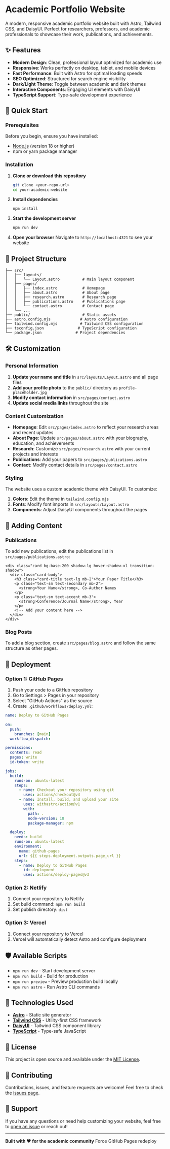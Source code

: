 # Academic Portfolio Website

A modern, responsive academic portfolio website built with Astro, Tailwind CSS, and DaisyUI. Perfect for researchers, professors, and academic professionals to showcase their work, publications, and achievements.

## ✨ Features

- **Modern Design**: Clean, professional layout optimized for academic use
- **Responsive**: Works perfectly on desktop, tablet, and mobile devices
- **Fast Performance**: Built with Astro for optimal loading speeds
- **SEO Optimized**: Structured for search engine visibility
- **Dark/Light Theme**: Toggle between academic and dark themes
- **Interactive Components**: Engaging UI elements with DaisyUI
- **TypeScript Support**: Type-safe development experience

## 🚀 Quick Start

### Prerequisites

Before you begin, ensure you have installed:

- [Node.js](https://nodejs.org/) (version 18 or higher)
- npm or yarn package manager

### Installation

1. **Clone or download this repository**

   ```bash
   git clone <your-repo-url>
   cd your-academic-website
   ```

2. **Install dependencies**

   ```bash
   npm install
   ```

3. **Start the development server**

   ```bash
   npm run dev
   ```

4. **Open your browser**
   Navigate to `http://localhost:4321` to see your website

## 📁 Project Structure

```
├── src/
│   ├── layouts/
│   │   └── Layout.astro          # Main layout component
│   ├── pages/
│   │   ├── index.astro           # Homepage
│   │   ├── about.astro           # About page
│   │   ├── research.astro        # Research page
│   │   ├── publications.astro    # Publications page
│   │   └── contact.astro         # Contact page
│   └── ...
├── public/                       # Static assets
├── astro.config.mjs             # Astro configuration
├── tailwind.config.mjs          # Tailwind CSS configuration
├── tsconfig.json               # TypeScript configuration
└── package.json               # Project dependencies
```

## 🛠️ Customization

### Personal Information

1. **Update your name and title** in `src/layouts/Layout.astro` and all page files
2. **Add your profile photo** to the `public/` directory as `profile-placeholder.jpg`
3. **Modify contact information** in `src/pages/contact.astro`
4. **Update social media links** throughout the site

### Content Customization

- **Homepage**: Edit `src/pages/index.astro` to reflect your research areas and recent updates
- **About Page**: Update `src/pages/about.astro` with your biography, education, and achievements
- **Research**: Customize `src/pages/research.astro` with your current projects and interests
- **Publications**: Add your papers to `src/pages/publications.astro`
- **Contact**: Modify contact details in `src/pages/contact.astro`

### Styling

The website uses a custom academic theme with DaisyUI. To customize:

1. **Colors**: Edit the theme in `tailwind.config.mjs`
2. **Fonts**: Modify font imports in `src/layouts/Layout.astro`
3. **Components**: Adjust DaisyUI components throughout the pages

## 📝 Adding Content

### Publications

To add new publications, edit the publications list in `src/pages/publications.astro`:

```astro
<div class="card bg-base-200 shadow-lg hover:shadow-xl transition-shadow">
  <div class="card-body">
    <h3 class="card-title text-lg mb-2">Your Paper Title</h3>
    <p class="text-sm text-secondary mb-2">
      <strong>Your Name</strong>, Co-Author Names
    </p>
    <p class="text-sm text-accent mb-3">
      <strong>Conference/Journal Name</strong>, Year
    </p>
    <!-- Add your content here -->
  </div>
</div>
```

### Blog Posts

To add a blog section, create `src/pages/blog.astro` and follow the same structure as other pages.

## 🚀 Deployment

### Option 1: GitHub Pages

1. Push your code to a GitHub repository
2. Go to Settings > Pages in your repository
3. Select "GitHub Actions" as the source
4. Create `.github/workflows/deploy.yml`:

```yaml
name: Deploy to GitHub Pages

on:
  push:
    branches: [main]
  workflow_dispatch:

permissions:
  contents: read
  pages: write
  id-token: write

jobs:
  build:
    runs-on: ubuntu-latest
    steps:
      - name: Checkout your repository using git
        uses: actions/checkout@v4
      - name: Install, build, and upload your site
        uses: withastro/action@v1
        with:
          path: .
          node-version: 18
          package-manager: npm

  deploy:
    needs: build
    runs-on: ubuntu-latest
    environment:
      name: github-pages
      url: ${{ steps.deployment.outputs.page_url }}
    steps:
      - name: Deploy to GitHub Pages
        id: deployment
        uses: actions/deploy-pages@v3
```

### Option 2: Netlify

1. Connect your repository to Netlify
2. Set build command: `npm run build`
3. Set publish directory: `dist`

### Option 3: Vercel

1. Connect your repository to Vercel
2. Vercel will automatically detect Astro and configure deployment

## 🛡️ Available Scripts

- `npm run dev` - Start development server
- `npm run build` - Build for production
- `npm run preview` - Preview production build locally
- `npm run astro` - Run Astro CLI commands

## 🎨 Technologies Used

- **[Astro](https://astro.build/)** - Static site generator
- **[Tailwind CSS](https://tailwindcss.com/)** - Utility-first CSS framework
- **[DaisyUI](https://daisyui.com/)** - Tailwind CSS component library
- **[TypeScript](https://www.typescriptlang.org/)** - Type-safe JavaScript

## 📄 License

This project is open source and available under the [MIT License](LICENSE).

## 🤝 Contributing

Contributions, issues, and feature requests are welcome! Feel free to check the [issues page](../../issues).

## 💬 Support

If you have any questions or need help customizing your website, feel free to [open an issue](../../issues) or reach out!

---

**Built with ❤️ for the academic community**
Force GitHub Pages redeploy
